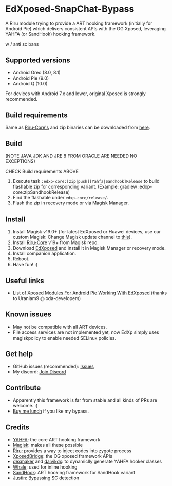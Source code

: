 # EdXposed-SnapChat-Bypass

A Riru module trying to provide a ART hooking framework (initially for Android Pie) which delivers consistent APIs with the OG Xposed, leveraging YAHFA (or SandHook) hooking framework.

w / anti sc bans

## Supported versions

- Android Oreo (8.0, 8.1) 
- Android Pie (9.0)
- Android Q (10.0)

For devices with Android 7.x and lower, original Xposed is strongly recommended.

## Build requirements

Same as [Riru-Core's](https://github.com/RikkaApps/Riru/blob/master/README.md#build-requirements)
and zip binaries can be downloaded from [here](http://gnuwin32.sourceforge.net/packages/zip.htm).

## Build
(NOTE JAVA JDK AND JRE 8 FROM ORACLE ARE NEEDED NO EXCEPTIONS)

CHECK Build requirements ABOVE

1. Execute task `:edxp-core:[zip|push][Yahfa|Sandhook]Release` to build flashable zip for corresponding variant. (Example: gradlew :edxp-core:zipSandhookRelease)
2. Find the flashable under `edxp-core/release/`.
3. Flash the zip in recovery mode or via Magisk Manager.

## Install

1. Install Magisk v19.0+ (for latest EdXposed or Huawei devices, use our custom Magisk: Change Magisk update channel to [this](http://edxp.meowcat.org/repo/version.json)).
2. Install [Riru-Core](https://github.com/RikkaApps/Riru/releases) v19+ from Magisk repo.
3. Download [EdXposed](https://github.com/solohsu/EdXposed/releases) and install it in Magisk Manager or recovery mode.
4. Install companion application.
4. Reboot.
5. Have fun! :)

## Useful links

- [List of Xposed Modules For Android Pie Working With EdXposed](https://forum.xda-developers.com/xposed/list-xposed-modules-android-pie-ed-t3892768) (thanks to Uraniam9 @ xda-developers)

## Known issues

- May not be compatible with all ART devices.
- File access services are not implemented yet, now EdXp simply uses magiskpolicy to enable needed SELinux policies.

## Get help
- GitHub issues (recommended): [Issues](https://github.com/Juxstin/EdXposed-SnapChat-Bypass/issues/)
- My discord: [Join Discord](https://discord.gg/R9mPKZe)

## Contribute

- Apparently this framework is far from stable and all kinds of PRs are welcome. :)
- [Buy me lunch](https://shoppy.gg/product/4v33JGL) if you like my bypass.

## Credits 

- [YAHFA](https://github.com/rk700/YAHFA): the core ART hooking framework
- [Magisk](https://github.com/topjohnwu/Magisk/): makes all these possible
- [Riru](https://github.com/RikkaApps/Riru): provides a way to inject codes into zygote process
- [XposedBridge](https://github.com/rovo89/XposedBridge): the OG xposed framework APIs
- [dexmaker](https://github.com/linkedin/dexmaker) and [dalvikdx](https://github.com/JakeWharton/dalvik-dx): to dynamiclly generate YAHFA hooker classes
- [Whale](https://github.com/asLody/whale): used for inline hooking
- [SandHook](https://github.com/ganyao114/SandHook/): ART hooking framework for SandHook variant
- [Justin](https://github.com/Juxstin): Bypassing SC detection
